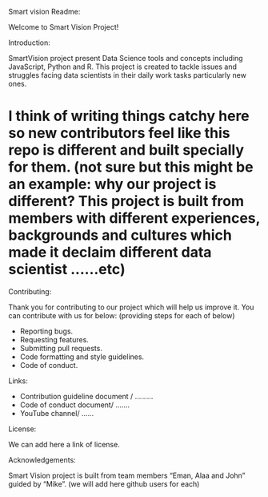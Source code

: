 Smart vision Readme:

Welcome to Smart Vision Project!


Introduction:

SmartVision project present Data Science tools and concepts including JavaScript, Python and R. This project is created to tackle issues and struggles facing data scientists in their daily work tasks particularly new ones. 
# I think of writing things catchy here so new contributors feel like this repo is different and built specially for them. (not sure but this might be an example: why our project is different? This project is built from members with different experiences, backgrounds and cultures which made it declaim different data scientist ......etc)


Contributing:

Thank you for contributing to our project which will help us improve it. You can contribute with us for below: (providing steps for each of below)
-	Reporting bugs.
-	Requesting features.
-	Submitting pull requests.
-	Code formatting and style guidelines.
-	Code of conduct.

Links:
-	Contribution guideline document / ………
-	Code of conduct document/ …….
-	YouTube channel/ …… 

License:

We can add here a link of license.

Acknowledgements:

Smart Vision project is built from team members “Eman, Alaa and John” guided by “Mike”.  (we will add here github users for each)
